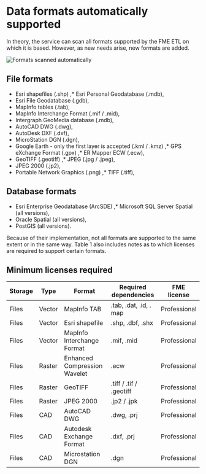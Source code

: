 # Data formats automatically supported

In theory, the service can scan all formats supported by the FME ETL on which it is based. However, as new needs arise, new formats are added.

![Formats scanned automatically](/assets/Formats_WordCloud.png "Searching for data in Isogeo")

## File formats

* Esri shapefiles (.shp)
,* Esri Personal Geodatabase (.mdb),
* Esri File Geodatabase (.gdb),
* MapInfo tables (.tab),
* MapInfo Interchange Format (.mif / .mid),
* Intergraph GeoMedia database (.mdb),
* AutoCAD DWG (.dwg),
* AutoDesk DXF (.dxf),
* MicroStation DGN (.dgn),
* Google Earth - only the first layer is accepted (.kml / .kmz)
,* GPS eXchange Format (.gpx)
,* ER Mapper ECW (.ecw),
* GeoTIFF (.geotiff)
,* JPEG (.jpg / .jpeg),
* JPEG 2000 (.jp2),
* Portable Network Graphics (.png)
,* TIFF (.tiff),

## Database formats

* Esri Enterprise Geodatabase (ArcSDE)
,* Microsoft SQL Server Spatial (all versions),
* Oracle Spatial (all versions),
* PostGIS (all versions).

Because of their implementation, not all formats are supported to the same extent or in the same way. Table 1 also includes notes as to which licenses are required to support certain formats.

## Minimum licenses required

| Storage | Type    | Format                       | Required dependencies | FME license  |
|:-------- | ------- | ---------------------------- | -------------------------- | ------------ |
| Files | Vector   | MapInfo TAB                  | .tab, .dat, .id, . map      | Professional |
| Files | Vector   | Esri shapefile                 | .shp, .dbf, .shx           | Professional |
| Files | Vector   | MapInfo Interchange Format   | .mif, .mid                 | Professional |
| Files | Raster   | Enhanced Compression Wavelet | .ecw                       | Professional |
| Files | Raster   | GeoTIFF                      | .tiff / .tif / .geotiff    | Professional |
| Files | Raster   | JPEG 2000                    | .jp2 / .jpk                | Professional |
| Files | CAD       | AutoCAD DWG                  | .dwg, .prj                 | Professional |
| Files | CAD       | Autodesk Exchange Format     | .dxf, .prj                 | Professional |
| Files | CAD       | Microstation DGN             | .dgn                       | Professional |

